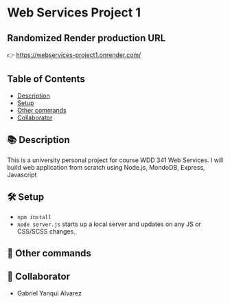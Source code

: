 # Web Services Project 1

## Randomized Render production URL

👉 https://webservices-project1.onrender.com/

## Table of Contents

- [Description](#-description)
- [Setup](#-setup)
- [Other commands](#-other-commands)
- [Collaborator](#-collaborators)

## 📚 Description

This is a university personal project for course WDD 341 Web Services. I will build web application from scratch using Node.js, MondoDB, Express, Javascript

## 🛠️ Setup

- `npm install`
- `node server.js` starts up a local server and updates on any JS or CSS/SCSS changes.

## 🔩 Other commands

## 👾 Collaborator

- Gabriel Yanqui Alvarez
